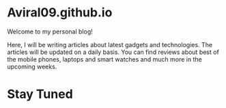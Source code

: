 # Aviral09.github.io

Welcome to my personal blog!

Here, I will be writing articles about latest gadgets and technologies.
The articles will be updated on a daily basis.
You can find reviews about best of the mobile phones, laptops and smart watches and much more in the upcoming weeks.

# Stay Tuned
